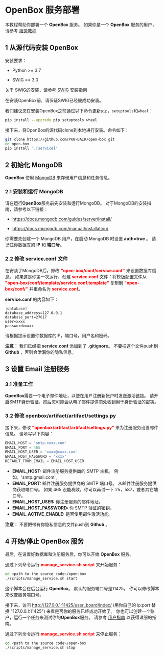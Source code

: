 # OpenBox 服务部署

本教程帮助你部署一个 **OpenBox** 服务。 
如果你是一个 **OpenBox** 服务的用户，请参考 [服务教程](./service_tutorial)


## 1 从源代码安装 OpenBox

安装要求：

+ Python >= 3.7

+ SWIG == 3.0

关于 SWIG的安装，请参考 [SWIG 安装指南](../installation/install_swig.md)

在安装OpenBox前，请保证SWIG已经被成功安装。

我们建议您在安装OpenBox之前通过以下命令更新`pip`，`setuptools`和`wheel`：
```bash
pip install --upgrade pip setuptools wheel
```

接下来，将OpenBox的源代码clone到本地进行安装。命令如下：
```bash
git clone https://github.com/PKU-DAIR/open-box.git
cd open-box
pip install ".[service]"
```


## 2 初始化 MongoDB

**OpenBox** 使用 [MongoDB](https://www.mongodb.com) 来存储用户信息和任务信息。

### 2.1 安装和运行 MongoDB

请在运行**OpenBox**服务前先安装和运行MongoDB。
对于MongoDB的安装指南，请参考以下链接：


+ <https://docs.mongodb.com/guides/server/install/>

+ <https://docs.mongodb.com/manual/installation/>

你需要先创建一个 MongoDB 用户，在启动 MongoDB 时设置 **auth=true** 。
请记住你数据库的 **IP** 和 **端口号**。 

### 2.2 修改 service.conf 文件

在安装了MongoDB后，修改 <font color=#FF0000>**"open-box/conf/service.conf"**</font> 来设置数据库信息。
如果这是你第一次运行，创建 <font color=#FF0000>**service.conf**</font> 文件：将模版配置文件从 <font color=#FF0000>**"open-box/conf/template/service.conf.template"**</font> 复制到 
<font color=#FF0000>**"open-box/conf/"**</font> 并重命名为 <font color=#FF0000>**service.conf**</font>。

**service.conf** 的内容如下：

```
[database]
database_address=127.0.0.1
database_port=27017
user=xxxx
password=xxxx
```

请根据提示设置你数据库的IP，端口号，用户名和密码。

**注意：** 我们已经把 **service.conf** 添加到了 **.gitignore**。
不要把这个文件push到 **Github** ，否则会泄漏你的隐私信息。


## 3 设置 Email 注册服务

### 3.1 准备工作

**OpenBox**需要一个电子邮件地址，以便在用户注册新帐户时发送激活链接。
请开启SMTP身份验证，然后您可能会从电子邮件提供商处收到用于身份验证的密钥。

### 3.2 修改 openbox/artifact/artifact/settings.py

接下来，修改 <font color=#FF0000>**"openbox/artifact/artifact/settings.py"**</font> 来为注册服务设置邮件信息。
请填写以下内容：

```python
EMAIL_HOST = 'smtp.xxxx.com'
EMAIL_PORT = 465
EMAIL_HOST_USER = 'xxxx@xxxx.com'
EMAIL_HOST_PASSWORD = 'xxxx'
DEFAULT_FROM_EMAIL = EMAIL_HOST_USER
```

+ **EMAIL_HOST:** 邮件注册服务提供商的 SMTP 主机。 例如，'smtp.gmail.com'。
+ **EMAIL_PORT:** 邮件注册服务提供商的 SMTP 端口号。 从邮件注册服务提供商获取端口号。 如果 465 没能奏效，你可以再试一下 25，587，或者其它端口号。
+ **EMAIL_HOST_USER:** 你注册服务的邮件地址。
+ **EMAIL_HOST_PASSWORD:** 你 SMTP 验证的密钥。
+ **EMAIL_ACTIVE_ENABLE:** 是否使用邮件激活功能。

**注意：** 不要把带有你隐私信息的文件push到 **Github** 。

## 4 开始/停止 OpenBox 服务

最后，在设置好数据库和注册服务后，你可以开始 **OpenBox** 服务。

通过下列命令运行 <font color=#FF0000>**manage_service.sh script**</font> 来开始服务：

```bash
cd <path to the source code>/open-box
./scripts/manage_service.sh start
```

这个脚本会在后台运行 **OpenBox**。
默认的服务端口号是11425。
你可以修改脚本来改变服务端口号。

接下来，访问 <http://127.0.0.1:11425/user_board/index/> (用你自己的 ip:port 替换 "127.0.0.1:11425")
来看是否你的服务已经成功开始了。
你也可以创建一个账户，运行一个任务来测试你的**OpenBox**服务。
请参考 [用户指南](./service_tutorial) 以获得详细的指南。

通过下列命令运行 <font color=#FF0000>**manage_service.sh script**</font> 来停止服务：

```bash
cd <path to the source code>/open-box
./scripts/manage_service.sh stop
```
